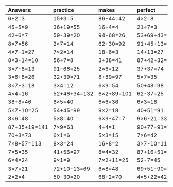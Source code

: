 | Answers: | practice | makes | perfect | ! |
| :--- | :--- | :--- | :--- | :--- |
| 6÷2=3 | 15÷3=5 | 86-44=42 | 4×2=8 | 89+96+43=228 | 
| 45÷5=9 | 36+19=55 | 16÷4=4 | 21÷7=3 | 42-36=6 | 
| 42÷6=7 | 59-39=20 | 94-68=26 | 53+69+43=165 | 21+56=77 | 
| 8×7=56 | 2×7=14 | 62+30=92 | 91+45+13=149 | 5×5+22=47 | 
| 4×7-1=27 | 7×2=14 | 18÷6=3 | 14+13=27 | 45+48=93 | 
| 8×3-14=10 | 56÷7=8 | 3+38=41 | 87+42+32=161 | 5×2=10 | 
| 3×7-8=13 | 91-66=25 | 2×6=12 | 37+37=74 | 25+61-10=76 | 
| 3×6+8=26 | 32+39=71 | 8+89=97 | 5×7=35 | 41+44=85 | 
| 3×7-3=18 | 3×4=12 | 6×9=54 | 50+48=98 | 9×7=63 | 
| 4×4=16 | 52+46+34=132 | 6×2+89=101 | 62-37=25 | 7×6+52=94 | 
| 38+8=46 | 8×5=40 | 6×6=36 | 6×3=18 | 2×8=16 | 
| 5×7-10=25 | 54+45=99 | 9×2=18 | 40+51=91 | 3×7-7=14 | 
| 8×6=48 | 5×8=40 | 6×9-47=7 | 9×6-21=33 | 4×2+97=105 | 
| 87+35+19=141 | 7×9=63 | 4÷4=1 | 90+77-91=76 | 7×3=21 | 
| 70+3=73 | 6×1=6 | 5×3=15 | 7×6=42 | 83-71=12 | 
| 7×8+57=113 | 8×3=24 | 16÷8=2 | 3×7-10=11 | 6×4-24=0 | 
| 7×5=35 | 41+56=97 | 8×4=32 | 87+16+51=154 | 7×8=56 | 
| 6×4=24 | 9×1=9 | 7×2+11=25 | 52-7=45 | 65+19=84 | 
| 3×7=21 | 72+10-13=69 | 6×8=48 | 69+51-90=30 | 13+36=49 | 
| 2×2=4 | 50-30=20 | 68+2=70 | 4×5+22=42 | 92-67=25 | 
